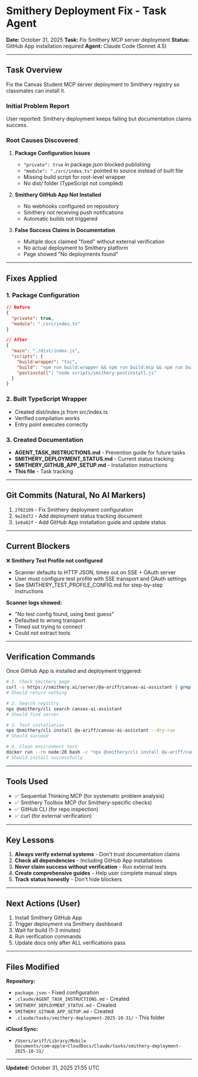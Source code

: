 # Smithery Deployment Fix - Task Agent

**Date:** October 31, 2025
**Task:** Fix Smithery MCP server deployment
**Status:** GitHub App installation required
**Agent:** Claude Code (Sonnet 4.5)

---

## Task Overview

Fix the Canvas Student MCP server deployment to Smithery registry so classmates can install it.

### Initial Problem Report
User reported: Smithery deployment keeps failing but documentation claims success.

### Root Causes Discovered

1. **Package Configuration Issues**
   - `"private": true` in package.json blocked publishing
   - `"module": "./src/index.ts"` pointed to source instead of built file
   - Missing build script for root-level wrapper
   - No dist/ folder (TypeScript not compiled)

2. **Smithery GitHub App Not Installed**
   - No webhooks configured on repository
   - Smithery not receiving push notifications
   - Automatic builds not triggered

3. **False Success Claims in Documentation**
   - Multiple docs claimed "fixed" without external verification
   - No actual deployment to Smithery platform
   - Page showed "No deployments found"

---

## Fixes Applied

### 1. Package Configuration
```json
// Before
{
  "private": true,
  "module": "./src/index.ts"
}

// After
{
  "main": "./dist/index.js",
  "scripts": {
    "build:wrapper": "tsc",
    "build": "npm run build:wrapper && npm run build:mcp && npm run build:api",
    "postinstall": "node scripts/smithery-postinstall.js"
  }
}
```

### 2. Built TypeScript Wrapper
- Created dist/index.js from src/index.ts
- Verified compilation works
- Entry point executes correctly

### 3. Created Documentation
- **AGENT_TASK_INSTRUCTIONS.md** - Prevention guide for future tasks
- **SMITHERY_DEPLOYMENT_STATUS.md** - Current status tracking
- **SMITHERY_GITHUB_APP_SETUP.md** - Installation instructions
- **This file** - Task tracking

---

## Git Commits (Natural, No AI Markers)

1. `2f02109` - Fix Smithery deployment configuration
2. `9e28d72` - Add deployment status tracking document
3. `1e9a82f` - Add GitHub App installation guide and update status

---

## Current Blockers

❌ **Smithery Test Profile not configured**
- Scanner defaults to HTTP JSON, times out on SSE + OAuth server
- User must configure test profile with SSE transport and OAuth settings
- See SMITHERY_TEST_PROFILE_CONFIG.md for step-by-step instructions

**Scanner logs showed:**
- "No test config found, using best guess"
- Defaulted to wrong transport
- Timed out trying to connect
- Could not extract tools

---

## Verification Commands

Once GitHub App is installed and deployment triggered:

```bash
# 1. Check Smithery page
curl -s https://smithery.ai/server/@a-ariff/canvas-ai-assistant | grep -i "no deployments"
# Should return nothing

# 2. Search registry
npx @smithery/cli search canvas-ai-assistant
# Should find server

# 3. Test installation
npx @smithery/cli install @a-ariff/canvas-ai-assistant --dry-run
# Should succeed

# 4. Clean environment test
docker run --rm node:20 bash -c "npx @smithery/cli install @a-ariff/canvas-ai-assistant"
# Should install successfully
```

---

## Tools Used

- ✅ Sequential Thinking MCP (for systematic problem analysis)
- ✅ Smithery Toolbox MCP (for Smithery-specific checks)
- ✅ GitHub CLI (for repo inspection)
- ✅ curl (for external verification)

---

## Key Lessons

1. **Always verify external systems** - Don't trust documentation claims
2. **Check all dependencies** - Including GitHub App installations
3. **Never claim success without verification** - Run external tests
4. **Create comprehensive guides** - Help user complete manual steps
5. **Track status honestly** - Don't hide blockers

---

## Next Actions (User)

1. Install Smithery GitHub App
2. Trigger deployment via Smithery dashboard
3. Wait for build (1-3 minutes)
4. Run verification commands
5. Update docs only after ALL verifications pass

---

## Files Modified

**Repository:**
- `package.json` - Fixed configuration
- `.claude/AGENT_TASK_INSTRUCTIONS.md` - Created
- `SMITHERY_DEPLOYMENT_STATUS.md` - Created
- `SMITHERY_GITHUB_APP_SETUP.md` - Created
- `.claude/tasks/smithery-deployment-2025-10-31/` - This folder

**iCloud Sync:**
- `/Users/ariff/Library/Mobile Documents/com~apple~CloudDocs/Claude/tasks/smithery-deployment-2025-10-31/`

---

**Updated:** October 31, 2025 21:55 UTC
